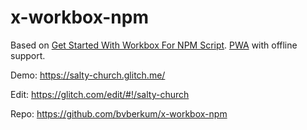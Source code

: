 # x-workbox-npm

Based on [Get Started With Workbox For NPM Script][Tutorial].
[PWA][PWA] with offline support.

Demo: <https://salty-church.glitch.me/>

Edit: <https://glitch.com/edit/#!/salty-church>

Repo: <https://github.com/bvberkum/x-workbox-npm>

[Tutorial]: https://developers.google.com/web/tools/workbox/get-started/npm-script
[PWA]: https://developers.google.com/web/progressive-web-apps 
